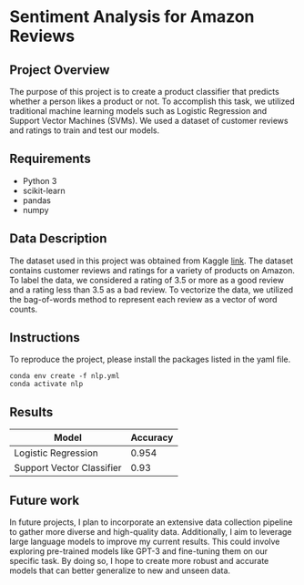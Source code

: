 # Sentiment Analysis for Amazon Reviews

## Project Overview
The purpose of this project is to create a product classifier that predicts whether a person likes a product or not. To accomplish this task, we utilized traditional machine learning models such as Logistic Regression and Support Vector Machines (SVMs). We used a dataset of customer reviews and ratings to train and test our models. 


## Requirements

- Python 3
- scikit-learn
- pandas
- numpy


## Data Description

The dataset used in this project was obtained from Kaggle [link](https://www.kaggle.com/datasets/karkavelrajaj/amazon-sales-dataset). The dataset contains customer reviews and ratings for a variety of products on Amazon. To label the data, we considered a rating of 3.5 or more as a good review and a rating less than 3.5 as a bad review. To vectorize the data, we utilized the bag-of-words method to represent each review as a vector of word counts.




## Instructions
To reproduce the project, please install the packages listed in the yaml file.
```
conda env create -f nlp.yml
conda activate nlp
```


## Results 
| Model | Accuracy |
|-------|----------|
| Logistic Regression | 0.954 |
| Support Vector Classifier | 0.93 |



## Future work
In future projects, I plan to incorporate an extensive data collection pipeline to gather more diverse and high-quality data. Additionally, I aim to leverage large language models to improve my current results. This could involve exploring pre-trained models like GPT-3 and fine-tuning them on our specific task. By doing so, I hope to create more robust and accurate models that can better generalize to new and unseen data.